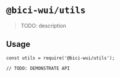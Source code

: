 # `@bici-wui/utils`

> TODO: description

## Usage

```
const utils = require('@bici-wui/utils');

// TODO: DEMONSTRATE API
```
